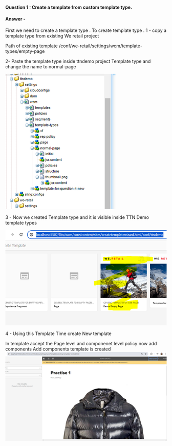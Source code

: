 #### Question 1 : Create a template from custom template type.

#### Answer - 
First we need to create a template type . To create template type .
1 - copy a template type from existing We retail project

 Path of existing template /conf/we-retail/settings/wcm/template-types/empty-page
 
2- Paste the template type inside ttndemo project Template type and change the name to normal-page 

![img_25.png](img_25.png)

3 - Now  we created Template type and it is visible inside TTN Demo template types

![img_26.png](img_26.png)

4 - Using this Template Time create New template

In template accept the Page level and componenet level policy now add components
Add components template is created
![img_27.png](img_27.png)